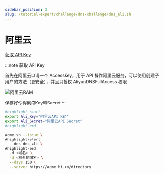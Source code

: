 ```yaml
---
sidebar_position: 3
slug: /tutorial-expert/challenge/dns-challenge/dns_ali.sh
---
```


# 阿里云

<p><a href="https://ram.console.aliyun.com/manage/ak" className="button button--secondary button--lg text--no-decoration">获取 API Key</a></p>

:::note 获取 API Key

首先在阿里云申请一个 AccessKey，用于 API 操作阿里云服务，可以使用创建子用户的方法（更安全），并且只授权 AliyunDNSFullAccess 权限

![阿里云RAM](/docs/alibabacloud-ram-permission-grant-window.png)

保存好你得到的Key和Secret
:::


```bash
#highlight-start
export Ali_Key="阿里云API KEY"
export Ali_Secret="阿里云API Secret"
#highlight-end

acme.sh --issue \
#highlight-start
  --dns dns_ali \
#highlight-end
  -d <域名> \
  -d <额外的域名> \
  --days 150 \
  --server https://acme.hi.cn/directory
```
